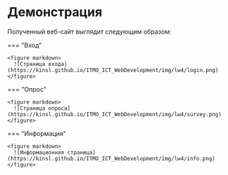 # Демонстрация

Полученный веб-сайт выглядит следующим образом:

=== "Вход"

    <figure markdown>
      ![Страница входа](https://kinsl.github.io/ITMO_ICT_WebDevelopment/img/lw4/login.png)
    </figure>

=== "Опрос"

    <figure markdown>
      ![Страница опроса](https://kinsl.github.io/ITMO_ICT_WebDevelopment/img/lw4/survey.png)
    </figure>

=== "Информация"

    <figure markdown>
      ![Информационная страница](https://kinsl.github.io/ITMO_ICT_WebDevelopment/img/lw4/info.png)
    </figure>